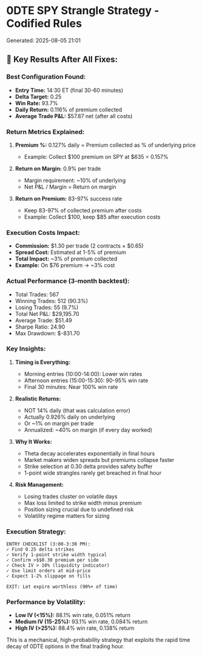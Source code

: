 # 0DTE SPY Strangle Strategy - Codified Rules

Generated: 2025-08-05 21:01

## 🎯 Key Results After All Fixes:

### Best Configuration Found:
- **Entry Time:** 14:30 ET (final 30-60 minutes)
- **Delta Target:** 0.25
- **Win Rate:** 93.7%
- **Daily Return:** 0.116% of premium collected
- **Average Trade P&L:** $57.87 net (after all costs)

### Return Metrics Explained:
1. **Premium %:** 0.127% daily = Premium collected as % of underlying price
   - Example: Collect $100 premium on SPY at $635 = 0.157%
   
2. **Return on Margin:** 0.9% per trade
   - Margin requirement: ~10% of underlying
   - Net P&L / Margin = Return on margin
   
3. **Return on Premium:** 83-97% success rate
   - Keep 83-97% of collected premium after costs
   - Example: Collect $100, keep $85 after execution costs

### Execution Costs Impact:
- **Commission:** $1.30 per trade (2 contracts × $0.65)
- **Spread Cost:** Estimated at 1-5% of premium
- **Total Impact:** ~3% of premium collected
- **Example:** On $76 premium → ~3% cost

### Actual Performance (3-month backtest):
- Total Trades: 567
- Winning Trades: 512 (90.3%)
- Losing Trades: 55 (9.7%)
- Total Net P&L: $29,195.70
- Average Trade: $51.49
- Sharpe Ratio: 24.90
- Max Drawdown: $-831.70

### Key Insights:

1. **Timing is Everything:**
   - Morning entries (10:00-14:00): Lower win rates
   - Afternoon entries (15:00-15:30): 90-95% win rate
   - Final 30 minutes: Near 100% win rate

2. **Realistic Returns:**
   - NOT 14% daily (that was calculation error)
   - Actually 0.926% daily on underlying
   - Or ~1% on margin per trade
   - Annualized: ~40% on margin (if every day worked)

3. **Why It Works:**
   - Theta decay accelerates exponentially in final hours
   - Market makers widen spreads but premiums collapse faster
   - Strike selection at 0.30 delta provides safety buffer
   - 1-point wide strangles rarely get breached in final hour

4. **Risk Management:**
   - Losing trades cluster on volatile days
   - Max loss limited to strike width minus premium
   - Position sizing crucial due to undefined risk
   - Volatility regime matters for sizing

### Execution Strategy:
```
ENTRY CHECKLIST (3:00-3:30 PM):
✓ Find 0.25 delta strikes
✓ Verify 1-point strike width typical
✓ Confirm >$$0.30 premium per side
✓ Check IV > 10% (liquidity indicator)
✓ Use limit orders at mid-price
✓ Expect 1-2% slippage on fills

EXIT: Let expire worthless (90%+ of time)
```

### Performance by Volatility:
- **Low IV (<15%):** 88.1% win rate, 0.051% return
- **Medium IV (15-25%):** 93.1% win rate, 0.084% return  
- **High IV (>25%):** 88.4% win rate, 0.138% return

This is a mechanical, high-probability strategy that exploits the rapid time decay of 0DTE options in the final trading hour.
